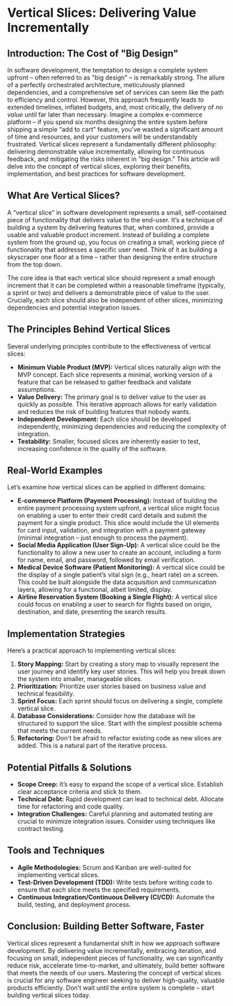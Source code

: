 # Vertical Slices: Delivering Value Incrementally

## Introduction: The Cost of "Big Design"

In software development, the temptation to design a complete system upfront – often referred to as "big design" – is remarkably strong. The allure of a perfectly orchestrated architecture, meticulously planned dependencies, and a comprehensive set of services can seem like the path to efficiency and control. However, this approach frequently leads to extended timelines, inflated budgets, and, most critically, the delivery of _no value_ until far later than necessary. Imagine a complex e-commerce platform – if you spend six months designing the entire system before shipping a simple “add to cart” feature, you've wasted a significant amount of time and resources, and your customers will be understandably frustrated. Vertical slices represent a fundamentally different philosophy: delivering demonstrable value incrementally, allowing for continuous feedback, and mitigating the risks inherent in "big design." This article will delve into the concept of vertical slices, exploring their benefits, implementation, and best practices for software development.

## What Are Vertical Slices?

A “vertical slice” in software development represents a small, self-contained piece of functionality that delivers value to the end-user. It’s a technique of building a system by delivering features that, when combined, provide a usable and valuable product increment. Instead of building a complete system from the ground up, you focus on creating a small, working piece of functionality that addresses a specific user need. Think of it as building a skyscraper one floor at a time – rather than designing the entire structure from the top down.

The core idea is that each vertical slice should represent a small enough increment that it can be completed within a reasonable timeframe (typically, a sprint or two) and delivers a demonstrable piece of value to the user. Crucially, each slice should also be independent of other slices, minimizing dependencies and potential integration issues.

## The Principles Behind Vertical Slices

Several underlying principles contribute to the effectiveness of vertical slices:

- **Minimum Viable Product (MVP):** Vertical slices naturally align with the MVP concept. Each slice represents a minimal, working version of a feature that can be released to gather feedback and validate assumptions.
- **Value Delivery:** The primary goal is to deliver value to the user as quickly as possible. This iterative approach allows for early validation and reduces the risk of building features that nobody wants.
- **Independent Development:** Each slice should be developed independently, minimizing dependencies and reducing the complexity of integration.
- **Testability:** Smaller, focused slices are inherently easier to test, increasing confidence in the quality of the software.

## Real-World Examples

Let’s examine how vertical slices can be applied in different domains:

- **E-commerce Platform (Payment Processing):** Instead of building the entire payment processing system upfront, a vertical slice might focus on enabling a user to enter their credit card details and submit the payment for a single product. This slice would include the UI elements for card input, validation, and integration with a payment gateway (minimal integration – just enough to process the payment).
- **Social Media Application (User Sign-Up):** A vertical slice could be the functionality to allow a new user to create an account, including a form for name, email, and password, followed by email verification.
- **Medical Device Software (Patient Monitoring):** A vertical slice could be the display of a single patient’s vital sign (e.g., heart rate) on a screen. This could be built alongside the data acquisition and communication layers, allowing for a functional, albeit limited, display.
- **Airline Reservation System (Booking a Single Flight):** A vertical slice could focus on enabling a user to search for flights based on origin, destination, and date, presenting the search results.

## Implementation Strategies

Here’s a practical approach to implementing vertical slices:

1.  **Story Mapping:** Start by creating a story map to visually represent the user journey and identify key user stories. This will help you break down the system into smaller, manageable slices.
2.  **Prioritization:** Prioritize user stories based on business value and technical feasibility.
3.  **Sprint Focus:** Each sprint should focus on delivering a single, complete vertical slice.
4.  **Database Considerations:** Consider how the database will be structured to support the slice. Start with the simplest possible schema that meets the current needs.
5.  **Refactoring:** Don't be afraid to refactor existing code as new slices are added. This is a natural part of the iterative process.

## Potential Pitfalls & Solutions

- **Scope Creep:** It’s easy to expand the scope of a vertical slice. Establish clear acceptance criteria and stick to them.
- **Technical Debt:** Rapid development can lead to technical debt. Allocate time for refactoring and code quality.
- **Integration Challenges:** Careful planning and automated testing are crucial to minimize integration issues. Consider using techniques like contract testing.

## Tools and Techniques

- **Agile Methodologies:** Scrum and Kanban are well-suited for implementing vertical slices.
- **Test-Driven Development (TDD):** Write tests before writing code to ensure that each slice meets the specified requirements.
- **Continuous Integration/Continuous Delivery (CI/CD):** Automate the build, testing, and deployment process.

## Conclusion: Building Better Software, Faster

Vertical slices represent a fundamental shift in how we approach software development. By delivering value incrementally, embracing iteration, and focusing on small, independent pieces of functionality, we can significantly reduce risk, accelerate time-to-market, and ultimately, build better software that meets the needs of our users. Mastering the concept of vertical slices is crucial for any software engineer seeking to deliver high-quality, valuable products efficiently. Don’t wait until the entire system is complete – start building vertical slices today.

```

```
